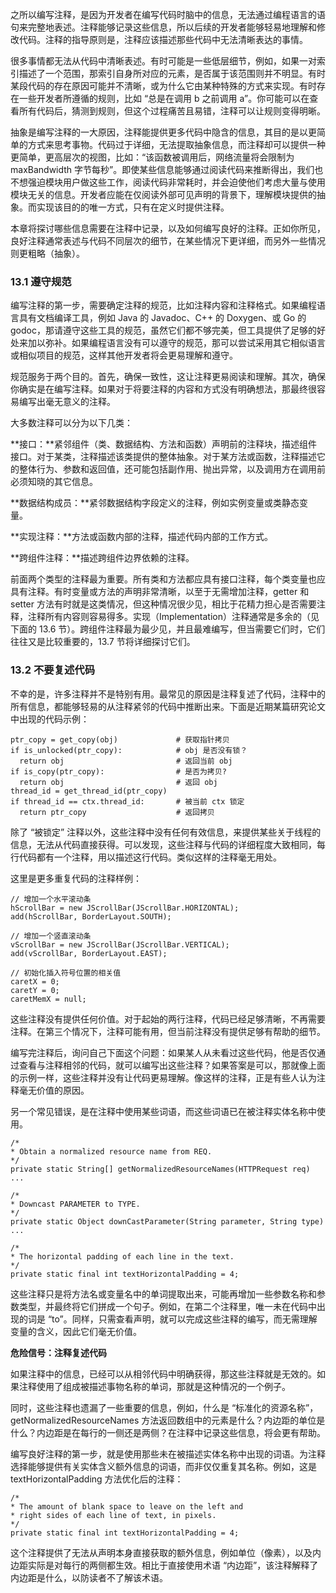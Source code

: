 之所以编写注释，是因为开发者在编写代码时脑中的信息，无法通过编程语言的语句来完整地表述。注释能够记录这些信息，所以后续的开发者能够轻易地理解和修改代码。注释的指导原则是，注释应该描述那些代码中无法清晰表达的事情。

很多事情都无法从代码中清晰表述。有时可能是一些低层细节，例如，如果一对索引描述了一个范围，那索引自身所对应的元素，是否属于该范围则并不明显。有时某段代码的存在原因可能并不清晰，或为什么它由某种特殊的方式来实现。有时存在一些开发者所遵循的规则，比如 “总是在调用 b 之前调用 a”。你可能可以在查看所有代码后，猜测到规则，但这个过程痛苦且易错，注释可以让规则变得明晰。

抽象是编写注释的一大原因，注释能提供更多代码中隐含的信息，其目的是以更简单的方式来思考事物。代码过于详细，无法提取抽象信息，而注释却可以提供一种更简单，更高层次的视图，比如：“该函数被调用后，网络流量将会限制为 maxBandwidth 字节每秒”。即使某些信息能够通过阅读代码来推断得出，我们也不想强迫模块用户做这些工作，阅读代码非常耗时，并会迫使他们考虑大量与使用模块无关的信息。开发者应能在仅阅读外部可见声明的背景下，理解模块提供的抽象。而实现该目的的唯一方式，只有在定义时提供注释。

本章将探讨哪些信息需要在注释中记录，以及如何编写良好的注释。正如你所见，良好注释通常表述与代码不同层次的细节，在某些情况下更详细，而另外一些情况则更粗略（抽象）。

### 13.1 遵守规范

编写注释的第一步，需要确定注释的规范，比如注释内容和注释格式。如果编程语言具有文档编译工具，例如 Java 的 Javadoc、C++ 的 Doxygen、或 Go 的 godoc，那请遵守这些工具的规范，虽然它们都不够完美，但工具提供了足够的好处来加以弥补。如果编程语言没有可以遵守的规范，那可以尝试采用其它相似语言或相似项目的规范，这样其他开发者将会更易理解和遵守。

规范服务于两个目的。首先，确保一致性，这让注释更易阅读和理解。其次，确保你确实是在编写注释。如果对于将要注释的内容和方式没有明确想法，那最终很容易编写出毫无意义的注释。

大多数注释可以分为以下几类：

**接口：**紧邻组件（类、数据结构、方法和函数）声明前的注释块，描述组件接口。对于某类，注释描述该类提供的整体抽象。对于某方法或函数，注释描述它的整体行为、参数和返回值，还可能包括副作用、抛出异常，以及调用方在调用前必须知晓的其它信息。

**数据结构成员：**紧邻数据结构字段定义的注释，例如实例变量或类静态变量。

**实现注释：**方法或函数内部的注释，描述代码内部的工作方式。

**跨组件注释：**描述跨组件边界依赖的注释。

前面两个类型的注释最为重要。所有类和方法都应具有接口注释，每个类变量也应具有注释。有时变量或方法的声明非常清晰，以至于无需增加注释，getter 和 setter 方法有时就是这类情况，但这种情况很少见，相比于花精力担心是否需要注释，注释所有内容则容易得多。实现（Implementation）注释通常是多余的（见下面的 13.6 节）。跨组件注释最为最少见，并且最难编写，但当需要它们时，它们往往又是比较重要的，13.7 节将详细探讨它们。

### 13.2 不要复述代码

不幸的是，许多注释并不是特别有用。最常见的原因是注释复述了代码，注释中的所有信息，都能够轻易的从注释紧邻的代码中推断出来。下面是近期某篇研究论文中出现的代码示例：

```auto
ptr_copy = get_copy(obj)             # 获取指针拷贝
if is_unlocked(ptr_copy):            # obj 是否没有锁？
  return obj                         # 返回当前 obj
if is_copy(ptr_copy):                # 是否为拷贝?
  return obj                         # 返回 obj
thread_id = get_thread_id(ptr_copy)
if thread_id == ctx.thread_id:       # 被当前 ctx 锁定
  return ptr_copy                    # 返回拷贝
```

除了 “被锁定” 注释以外，这些注释中没有任何有效信息，来提供某些关于线程的信息，无法从代码直接获得。可以发现，这些注释与代码的详细程度大致相同，每行代码都有一个注释，用以描述这行代码。类似这样的注释毫无用处。

这里是更多重复代码的注释样例：

```auto
// 增加一个水平滚动条
hScrollBar = new JScrollBar(JScrollBar.HORIZONTAL);
add(hScrollBar, BorderLayout.SOUTH);

// 增加一个竖直滚动条
vScrollBar = new JScrollBar(JScrollBar.VERTICAL);
add(vScrollBar, BorderLayout.EAST);

// 初始化插入符号位置的相关值
caretX = 0;
caretY = 0;
caretMemX = null;
```

这些注释没有提供任何价值。对于起始的两行注释，代码已经足够清晰，不再需要注释。在第三个情况下，注释可能有用，但当前注释没有提供足够有帮助的细节。

编写完注释后，询问自己下面这个问题：如果某人从未看过这些代码，他是否仅通过查看与注释相邻的代码，就可以编写出这些注释？如果答案是可以，那就像上面的示例一样，这些注释并没有让代码更易理解。像这样的注释，正是有些人认为注释毫无价值的原因。

另一个常见错误，是在注释中使用某些词语，而这些词语已在被注释实体名称中使用。

```auto
/*
* Obtain a normalized resource name from REQ.
*/
private static String[] getNormalizedResourceNames(HTTPRequest req) ...

/*
* Downcast PARAMETER to TYPE.
*/
private static Object downCastParameter(String parameter, String type)
...

/*
* The horizontal padding of each line in the text.
*/
private static final int textHorizontalPadding = 4;
```

这些注释只是将方法名或变量名中的单词提取出来，可能再增加一些参数名称和参数类型，并最终将它们拼成一个句子。例如，在第二个注释里，唯一未在代码中出现的词是 “to”。同样，只需查看声明，就可以完成这些注释的编写，而无需理解变量的含义，因此它们毫无价值。

**危险信号：注释复述代码**

如果注释中的信息，已经可以从相邻代码中明确获得，那这些注释就是无效的。如果注释使用了组成被描述事物名称的单词，那就是这种情况的一个例子。

同时，这些注释也遗漏了一些重要的信息，例如，什么是 “标准化的资源名称”，getNormalizedResourceNames 方法返回数组中的元素是什么？内边距的单位是什么？内边距是在每行的一侧还是两侧？在注释中记录这些信息，将会更有帮助。

编写良好注释的第一步，就是使用那些未在被描述实体名称中出现的词语。为注释选择能够提供有关实体含义额外信息的词语，而非仅仅重复其名称。例如，这是 textHorizontalPadding 方法优化后的注释：

```auto
/*
* The amount of blank space to leave on the left and
* right sides of each line of text, in pixels.
*/
private static final int textHorizontalPadding = 4;
```

这个注释提供了无法从声明本身直接获取的额外信息，例如单位（像素），以及内边距实际是对每行的两侧都生效。相比于直接使用术语 “内边距”，该注释解释了内边距是什么，以防读者不了解该术语。